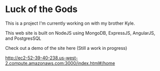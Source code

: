 # Luck of the Gods

This is a project I'm currently working on with my brother Kyle.

This web site is built on NodeJS using MongoDB, ExpressJS, AngularJS, and PostgresSQL

Check out a demo of the site here (Still a work in progress)

http://ec2-52-39-40-238.us-west-2.compute.amazonaws.com:3000/index.html#/home

